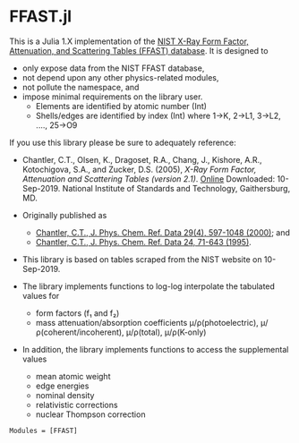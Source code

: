 # FFAST.jl

This is a Julia 1.X implementation of the [NIST X-Ray Form Factor, Attenuation, and Scattering Tables (FFAST) database](https://www.nist.gov/pml/x-ray-form-factor-attenuation-and-scattering-tables).
It is designed to
  * only expose data from the NIST FFAST database,
  * not depend upon any other physics-related modules,
  * not pollute the namespace, and
  * impose minimal requirements on the library user.
    * Elements are identified by atomic number (Int)
    * Shells/edges are identified by index (Int) where 1->K, 2->L1, 3->L2, ...., 25->O9

If you use this library please be sure to adequately reference:
  * Chantler, C.T., Olsen, K., Dragoset, R.A., Chang, J., Kishore, A.R., Kotochigova, S.A., and Zucker, D.S. (2005), *X-Ray Form Factor, Attenuation and Scattering Tables (version 2.1)*. [Online](http://physics.nist.gov/ffast) Downloaded: 10-Sep-2019. National Institute of Standards and Technology, Gaithersburg, MD.
  * Originally published as
    * [Chantler, C.T., J. Phys. Chem. Ref. Data 29(4), 597-1048 (2000)](https://physics.nist.gov/PhysRefData/FFast/Text2000/contents2000.html); and
    * [Chantler, C.T., J. Phys. Chem. Ref. Data 24, 71-643 (1995)](https://physics.nist.gov/PhysRefData/FFast/Text1995/contents1995.html).

  * This library is based on tables scraped from the NIST website on 10-Sep-2019.
  * The library implements functions to log-log interpolate the tabulated values for
    * form factors (f₁ and f₂)
    * mass attenuation/absorption coefficients μ/ρ(photoelectric), μ/ρ(coherent/incoherent), μ/ρ(total), μ/ρ(K-only)

  * In addition, the library implements functions to access the supplemental values
    * mean atomic weight
    * edge energies
    * nominal density
    * relativistic corrections
    * nuclear Thompson correction

```@autodocs
Modules = [FFAST]
```
